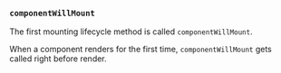 ### `componentWillMount`
The first mounting lifecycle method is called `componentWillMount`.

When a component renders for the first time, `componentWillMount` gets called right before render.